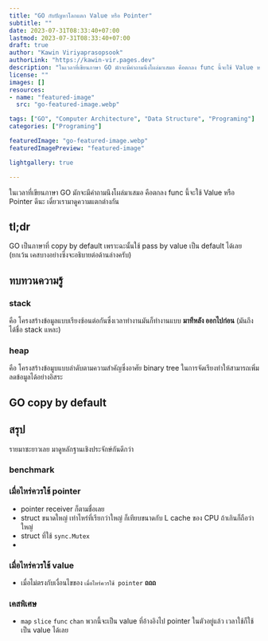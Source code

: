 ```yaml
---
title: "GO กับปัญหาโลกแตก Value หรือ Pointer"
subtitle: ""
date: 2023-07-31T08:33:40+07:00
lastmod: 2023-07-31T08:33:40+07:00
draft: true
author: "Kawin Viriyaprasopsook"
authorLink: "https://kawin-vir.pages.dev"
description: "ในเวลาที่เขียนภาษา GO มักจะมีคำถามนึงโผล่มาเสมอ คือตกลง func นี้จะใช้ Value หรือ Pointer ดีนะ เดี๋ยวเรามาดูความแตกต่างกัน"
license: ""
images: []
resources:
- name: "featured-image"
  src: "go-featured-image.webp"

tags: ["GO", "Computer Architecture", "Data Structure", "Programing"]
categories: ["Programing"]

featuredImage: "go-featured-image.webp"
featuredImagePreview: "featured-image"

lightgallery: true

---
```


ในเวลาที่เขียนภาษา GO มักจะมีคำถามนึงโผล่มาเสมอ คือตกลง func นี้จะใช้ Value หรือ Pointer ดีนะ เดี๋ยวเรามาดูความแตกต่างกัน

<!--more-->

## tl;dr
GO เป็นภาษาที่ copy by default เพราะฉะนั้นใช้ pass by value เป็น default ได้เลย (ยกเว้น เคสบางอย่างซึ่งจะอธิบายต่อด้านล่างครับ)

## ทบทวนความรู้

### stack
คือ โครงสร้างข้อมูลแบบเรียงซ้อนต่อกันซึ่งเวลาทำงานมันก็ทำงานแบบ **มาทีหลัง ออกไปก่อน** (มันถึงได้ชื่อ stack แหละ)

### heap
คือ โครงสร้างข้อมูบแบบลำดับตามความสำคัญซึ่งอาศัย binary tree ในการจัดเรียงทำให้สามารถเพิ่มลดข้อมูลได้อย่างอิสระ

## GO copy by default

## สรุป
รายมาซะยาวเลย มาดูหลักฐานเชิงประจักษ์กันดีกว่า

### benchmark

### เมื่อไหร่ควรใช้ pointer
- pointer receiver ก็ตามชื่อเลย
- struct ขนาดใหญ่ เท่าไหร่ที่เรียกว่าใหญ่ ก็เทียบขนาดกับ L cache ของ CPU ถ้าเกินก็ถือว่าใหญ่
- struct ที่ใช้ `sync.Mutex`
- 

### เมื่อไหร่ควรใช้ value
- เมื่อไม่ตรงกับเงื่อนไขของ `เมื่อไหร่ควรใช้ pointer` **ถถถ**

### เคสพิเศษ
- `map` `slice` `func` `chan` พวกนี้จะเป็น value ที่อ้างอิงไป pointer ในตัวอยู่แล้ว เวลาใช้ก็ใช้เป็น value ได้เลย